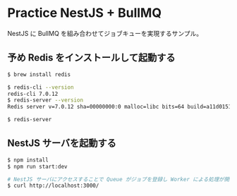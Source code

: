 # Practice NestJS + BullMQ

NestJS に BullMQ を組み合わせてジョブキューを実現するサンプル。

## 予め Redis をインストールして起動する

```bash
$ brew install redis

$ redis-cli --version
redis-cli 7.0.12
$ redis-server --version
Redis server v=7.0.12 sha=00000000:0 malloc=libc bits=64 build=a11d0151eabf466c

$ redis-server
```

## NestJS サーバを起動する

```bash
$ npm install
$ npm run start:dev

# NestJS サーバにアクセスすることで Queue がジョブを登録し Worker による処理が開始される
$ curl http://localhost:3000/
```
